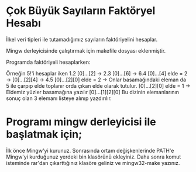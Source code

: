 # Çok Büyük Sayıların Faktöryel Hesabı

İlkel veri tipleri ile tutamadığımız sayıların faktöriyelini hesaplar.

Mingw derleyicisinde çalıştırmak için makefile dosyası eklenmiştir.

Programda faktöriyeli hesaplarken:

Örneğin 5!'i hesaplar iken 1.2 [0]...[2] -> 2.3 [0]...[6] -> 6.4 [0]...[4] elde = 2 -> [0]...[2][4] -> 4.5 [0]...[2][0] elde = 2 -> Onlar basamağındaki eleman da 5 ile çarpıp elde toplanır orda çıkan elde olarak tutulur. [0]...[2][0] elde = 1 -> Eldemiz yüzler basamağına yazılır [0]...[1][2][0]
Bu dizinin elemanlarının sonuç olan 3 elemanı listeye alınıp yazdırılır.

# Programı mingw derleyicisi ile başlatmak için;

İlk önce Mingw'yi kurunuz. Sonrasında ortam değişkenlerinde PATH'e Mingw'yi kurduğunuz yerdeki bin klasörünü ekleyiniz. Daha sonra komut isteminde rar'dan çıkarttığınız klasöre geliniz ve mingw32-make yazınız.
